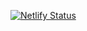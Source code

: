 [![Netlify Status](https://api.netlify.com/api/v1/badges/323702f2-ddf6-4240-b8cc-9757520d72a5/deploy-status)](https://app.netlify.com/sites/pvtgaming/deploys)
